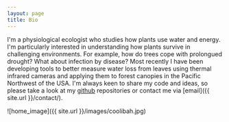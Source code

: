 ```yaml
---
layout: page
title: Bio
---
```


I'm a physiological ecologist who studies how plants use water and energy. I'm particularly interested in understanding how plants survive in challenging environments. For example, how do trees cope with prolongued drought? What about infection by disease? Most recently I have been developing tools to better measure water loss from leaves using thermal infrared cameras and applying them to forest canopies in the Pacific Northwest of the USA. I'm always keen to share my code and ideas, so please take a look at my [github](https://github.com/pageg/) repositories or contact me via [email]({{ site.url }}/contact/).

![home_image]({{ site.url }}/images/coolibah.jpg)
